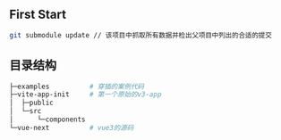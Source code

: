 
## First Start

```sh
git submodule update // 该项目中抓取所有数据并检出父项目中列出的合适的提交
```

## 目录结构
```sh
├─examples          # 穿插的案例代码
├─vite-app-init     # 第一个原始的v3-app
│  ├─public        
│  └─src
│      └─components
└─vue-next          # vue3的源码
```
